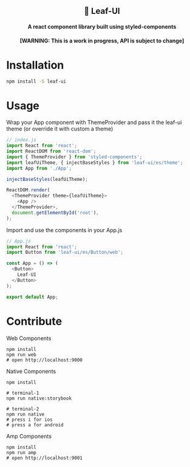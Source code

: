 <div align="center">

## 🍃 Leaf-UI
#### A react component library built using styled-components
#### [WARNING: This is a work in progress, API is subject to change]

</div>

# Installation

``` bash
npm install -S leaf-ui
```

# Usage

Wrap your App component with ThemeProvider and pass it the leaf-ui theme (or override it with custom a theme)
```js
// index.js
import React from 'react';
import ReactDOM from 'react-dom';
import { ThemeProvider } from 'styled-components';
import leafUiTheme, { injectBaseStyles } from 'leaf-ui/es/theme';
import App from './App';

injectBaseStyles(leafUiTheme);

ReactDOM.render(
  <ThemeProvider theme={leafUiTheme}>
    <App />
  </ThemeProvider>,
  document.getElementById('root'),
);
```

Import and use the components in your App.js
```js
// App.js
import React from 'react';
import Button from 'leaf-ui/es/Button/web';

const App = () => (
  <Button>
    Leaf-UI
  </Button>
);

export default App;
```

# Contribute

Web Components
```
npm install
npm run web
# open http://localhost:9000
```

Native Components
```
npm install

# terminal-1
npm run native:storybook

# terminal-2
npm run native
# press i for ios
# press a for android
```

Amp Components
```
npm install
npm run amp
# open http://localhost:9001
```
